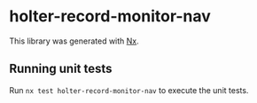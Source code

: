 # holter-record-monitor-nav

This library was generated with [Nx](https://nx.dev).

## Running unit tests

Run `nx test holter-record-monitor-nav` to execute the unit tests.
